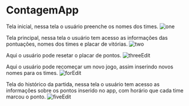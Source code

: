 # ContagemApp
Tela inicial, nessa tela o usuário preenche os nomes dos times.
![one](https://github.com/Davijhonatan/ContagemApp/assets/134074232/b7ba3580-d500-4106-9d2d-48c98c88a999)

Tela principal, nessa tela o usuário tem acesso as informações das pontuações, nomes dos times e placar de vitórias. 
![two](https://github.com/Davijhonatan/ContagemApp/assets/134074232/f6908a14-80ad-456e-8a0e-d47c436839cb)

Aqui o usuário pode resetar o placar de pontos.
![threeEdit](https://github.com/Davijhonatan/ContagemApp/assets/134074232/b2380cbc-2855-4018-beb0-b56a759c18c1)

Aqui o usuário pode recomeçar um novo jogo, assim inserindo novos nomes para os times.
![forEdit](https://github.com/Davijhonatan/ContagemApp/assets/134074232/a87232f4-c713-444b-befd-daa61621cf4f)

Tela do histórico da partida, nessa tela o usuário tem acesso as informações sobre os pontos inserido no app, com horário que cada time marcou o ponto.
![fiveEdit](https://github.com/Davijhonatan/ContagemApp/assets/134074232/98dd7382-58ea-4572-b304-1d0a78e2d2fe)
